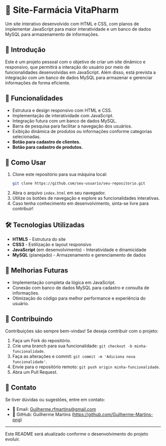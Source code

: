 # 📌 Site-Farmácia VitaPharm

Um site interativo desenvolvido com HTML e CSS, com planos de implementar JavaScript para maior interatividade e um banco de dados MySQL para armazenamento de informações.

## 📖 Introdução

Este é um projeto pessoal com o objetivo de criar um site dinâmico e responsivo, que permitirá a interação do usuário por meio de funcionalidades desenvolvidas em JavaScript. Além disso, está prevista a integração com um banco de dados MySQL para armazenar e gerenciar informações de forma eficiente.

## 🚀 Funcionalidades

- Estrutura e design responsivo com HTML e CSS.
- Implementação de interatividade com JavaScript.
- Integração futura com um banco de dados MySQL.
- Barra de pesquisa para facilitar a navegação dos usuários.
- Exibição dinâmica de produtos ou informações conforme categorias selecionadas.
- **Botão para cadastro de clientes.**
- **Botão para cadastro de produtos.**

## 🎯 Como Usar

1. Clone este repositório para sua máquina local:
   ```sh
   git clone https://github.com/seu-usuario/seu-repositorio.git
   ```
2. Abra o arquivo `index.html` em seu navegador.
3. Utilize os botões de navegação e explore as funcionalidades interativas.
4. Caso tenha conhecimento em desenvolvimento, sinta-se livre para contribuir!

## 🛠️ Tecnologias Utilizadas

- **HTML5** - Estrutura do site
- **CSS3** - Estilização e layout responsivo
- **JavaScript** (em desenvolvimento) - Interatividade e dinamicidade
- **MySQL** (planejado) - Armazenamento e gerenciamento de dados

## 📌 Melhorias Futuras

- Implementação completa da lógica em JavaScript.
- Conexão com banco de dados MySQL para cadastro e consulta de informações.
- Otimização do código para melhor performance e experiência do usuário.

## 🤝 Contribuindo

Contribuições são sempre bem-vindas! Se deseja contribuir com o projeto:
1. Faça um Fork do repositório.
2. Crie uma branch para sua funcionalidade: `git checkout -b minha-funcionalidade`.
3. Faça as alterações e commit: `git commit -m 'Adiciona nova funcionalidade'`.
4. Envie para o repositório remoto: `git push origin minha-funcionalidade`.
5. Abra um Pull Request.

## 📩 Contato

Se tiver dúvidas ou sugestões, entre em contato:
- 📧 Email: Guilherme.rfmartins@gmail.com
- 🔗 GitHub: Guilherme Martins (https://github.com/Guilherme-Martins-png)

---

Este README será atualizado conforme o desenvolvimento do projeto evoluir.

